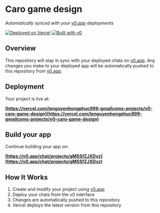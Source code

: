 # Caro game design

*Automatically synced with your [v0.app](https://v0.app) deployments*

[![Deployed on Vercel](https://img.shields.io/badge/Deployed%20on-Vercel-black?style=for-the-badge&logo=vercel)](https://vercel.com/lenguyenhongphuc999-gmailcoms-projects/v0-caro-game-design)
[![Built with v0](https://img.shields.io/badge/Built%20with-v0.app-black?style=for-the-badge)](https://v0.app/chat/projects/gMSSfZJXDvz)

## Overview

This repository will stay in sync with your deployed chats on [v0.app](https://v0.app).
Any changes you make to your deployed app will be automatically pushed to this repository from [v0.app](https://v0.app).

## Deployment

Your project is live at:

**[https://vercel.com/lenguyenhongphuc999-gmailcoms-projects/v0-caro-game-design](https://vercel.com/lenguyenhongphuc999-gmailcoms-projects/v0-caro-game-design)**

## Build your app

Continue building your app on:

**[https://v0.app/chat/projects/gMSSfZJXDvz](https://v0.app/chat/projects/gMSSfZJXDvz)**

## How It Works

1. Create and modify your project using [v0.app](https://v0.app)
2. Deploy your chats from the v0 interface
3. Changes are automatically pushed to this repository
4. Vercel deploys the latest version from this repository
